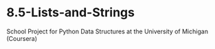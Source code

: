 # 8.5-Lists-and-Strings
School Project for Python Data Structures at the University of Michigan (Coursera)
